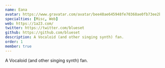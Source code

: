 ```yaml
---
name: Eana
avatar: https://www.gravatar.com/avatar/bee48ae645948fe70368ae0fb73ee2b2?d=identicon&s=256
specialties: [Misc, Web]
web: https://1a23.com/
twitter: https://twitter.com/blueset
github: https://github.com/blueset
description: A Vocaloid (and other singing synth) fan.
order: 1
member: true
---
```


A Vocaloid (and other singing synth) fan.
